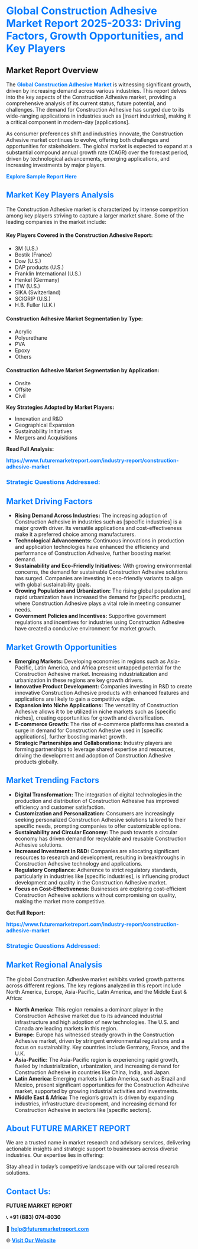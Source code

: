 <h1 style="color: #007BFF;">Global Construction Adhesive Market Report 2025-2033: Driving Factors, Growth Opportunities, and Key Players</h1>

<section id="overview">
<h2>Market Report Overview</h2>
<p>The <a href="https://www.futuremarketreport.com/industry-report/construction-adhesive-market" style="color: #007BFF; text-decoration: none;"><strong>Global Construction Adhesive Market</strong></a> is witnessing significant growth, driven by increasing demand across various industries. This report delves into the key aspects of the Construction Adhesive market, providing a comprehensive analysis of its current status, future potential, and challenges. The demand for Construction Adhesive has surged due to its wide-ranging applications in industries such as [insert industries], making it a critical component in modern-day [applications].</p>
<p>As consumer preferences shift and industries innovate, the Construction Adhesive market continues to evolve, offering both challenges and opportunities for stakeholders. The global market is expected to expand at a substantial compound annual growth rate (CAGR) over the forecast period, driven by technological advancements, emerging applications, and increasing investments by major players.</p>
</section>

<section id="overview">
<p><a href="https://www.futuremarketreport.com/request-sample/reportId=88060" style="color: #007BFF; text-decoration: none;"><strong>Explore Sample Report Here</strong></a></p>
</section>

<section id="key-players">
<h2 style="color: #007BFF;">Market Key Players Analysis</h2>
<p>The Construction Adhesive market is characterized by intense competition among key players striving to capture a larger market share. Some of the leading companies in the market include:</p>
<h4>Key Players Covered in the Construction Adhesive Report:</h4>
<ul><li>3M (U.S.)</li><li>Bostik (France)</li><li>Dow (U.S.)</li><li>DAP products (U.S.)</li><li>Franklin International (U.S.)</li><li>Henkel (Germany)</li><li>ITW (U.S.)</li><li>SIKA (Switzerland)</li><li>SCIGRIP (U.S.)</li><li>H.B. Fuller (U.K.)</li></ul>
<h4>Construction Adhesive Market Segmentation by Type:</h4>
<ul><li>Acrylic</li><li>Polyurethane</li><li>PVA</li><li>Epoxy</li><li>Others</li></ul>

<h4>Construction Adhesive Market Segmentation by Application:</h4>
<ul><li>Onsite</li><li>Offsite</li><li>Civil</li></ul>
<p><strong>Key Strategies Adopted by Market Players:</strong></p>
<ul>
<li>Innovation and R&D</li>
<li>Geographical Expansion</li>
<li>Sustainability Initiatives</li>
<li>Mergers and Acquisitions</li>
</ul>
</section>

<section>
<p><strong>Read Full Analysis: </strong></p><a href="https://www.futuremarketreport.com/industry-report/construction-adhesive-market" style="color: #007BFF; text-decoration: none;"><strong>https://www.futuremarketreport.com/industry-report/construction-adhesive-market</strong></a>
<h3 style="color: #007BFF;">Strategic Questions Addressed:</h3>
</section>

<section id="driving-factors">
<h2 style="color: #007BFF;">Market Driving Factors</h2>
<ul>
<li><strong>Rising Demand Across Industries:</strong> The increasing adoption of Construction Adhesive in industries such as [specific industries] is a major growth driver. Its versatile applications and cost-effectiveness make it a preferred choice among manufacturers.</li>
<li><strong>Technological Advancements:</strong> Continuous innovations in production and application technologies have enhanced the efficiency and performance of Construction Adhesive, further boosting market demand.</li>
<li><strong>Sustainability and Eco-Friendly Initiatives:</strong> With growing environmental concerns, the demand for sustainable Construction Adhesive solutions has surged. Companies are investing in eco-friendly variants to align with global sustainability goals.</li>
<li><strong>Growing Population and Urbanization:</strong> The rising global population and rapid urbanization have increased the demand for [specific products], where Construction Adhesive plays a vital role in meeting consumer needs.</li>
<li><strong>Government Policies and Incentives:</strong> Supportive government regulations and incentives for industries using Construction Adhesive have created a conducive environment for market growth.</li>
</ul>
</section>

<section id="growth-opportunities">
<h2 style="color: #007BFF;">Market Growth Opportunities</h2>
<ul>
<li><strong>Emerging Markets:</strong> Developing economies in regions such as Asia-Pacific, Latin America, and Africa present untapped potential for the Construction Adhesive market. Increasing industrialization and urbanization in these regions are key growth drivers.</li>
<li><strong>Innovative Product Development:</strong> Companies investing in R&D to create innovative Construction Adhesive products with enhanced features and applications are likely to gain a competitive edge.</li>
<li><strong>Expansion into Niche Applications:</strong> The versatility of Construction Adhesive allows it to be utilized in niche markets such as [specific niches], creating opportunities for growth and diversification.</li>
<li><strong>E-commerce Growth:</strong> The rise of e-commerce platforms has created a surge in demand for Construction Adhesive used in [specific applications], further boosting market growth.</li>
<li><strong>Strategic Partnerships and Collaborations:</strong> Industry players are forming partnerships to leverage shared expertise and resources, driving the development and adoption of Construction Adhesive products globally.</li>
</ul>
</section>

<section id="trending-factors">
<h2 style="color: #007BFF;">Market Trending Factors</h2>
<ul>
<li><strong>Digital Transformation:</strong> The integration of digital technologies in the production and distribution of Construction Adhesive has improved efficiency and customer satisfaction.</li>
<li><strong>Customization and Personalization:</strong> Consumers are increasingly seeking personalized Construction Adhesive solutions tailored to their specific needs, prompting companies to offer customizable options.</li>
<li><strong>Sustainability and Circular Economy:</strong> The push towards a circular economy has driven demand for recyclable and reusable Construction Adhesive solutions.</li>
<li><strong>Increased Investment in R&D:</strong> Companies are allocating significant resources to research and development, resulting in breakthroughs in Construction Adhesive technology and applications.</li>
<li><strong>Regulatory Compliance:</strong> Adherence to strict regulatory standards, particularly in industries like [specific industries], is influencing product development and quality in the Construction Adhesive market.</li>
<li><strong>Focus on Cost-Effectiveness:</strong> Businesses are exploring cost-efficient Construction Adhesive solutions without compromising on quality, making the market more competitive.</li>
</ul>
</section>

<section>
<p><strong>Get Full Report: </strong></p><a href="https://www.futuremarketreport.com/industry-report/construction-adhesive-market" style="color: #007BFF; text-decoration: none;"><strong>https://www.futuremarketreport.com/industry-report/construction-adhesive-market</strong></a>
<h3 style="color: #007BFF;">Strategic Questions Addressed:</h3>
</section>


<section id="regional-analysis">
<h2 style="color: #007BFF;">Market Regional Analysis</h2>
<p>The global Construction Adhesive market exhibits varied growth patterns across different regions. The key regions analyzed in this report include North America, Europe, Asia-Pacific, Latin America, and the Middle East & Africa:</p>
<ul>
<li><strong>North America:</strong> This region remains a dominant player in the Construction Adhesive market due to its advanced industrial infrastructure and high adoption of new technologies. The U.S. and Canada are leading markets in this region.</li>
<li><strong>Europe:</strong> Europe has witnessed steady growth in the Construction Adhesive market, driven by stringent environmental regulations and a focus on sustainability. Key countries include Germany, France, and the U.K.</li>
<li><strong>Asia-Pacific:</strong> The Asia-Pacific region is experiencing rapid growth, fueled by industrialization, urbanization, and increasing demand for Construction Adhesive in countries like China, India, and Japan.</li>
<li><strong>Latin America:</strong> Emerging markets in Latin America, such as Brazil and Mexico, present significant opportunities for the Construction Adhesive market, supported by growing industrial activities and investments.</li>
<li><strong>Middle East & Africa:</strong> The region’s growth is driven by expanding industries, infrastructure development, and increasing demand for Construction Adhesive in sectors like [specific sectors].</li>
</ul>
</section>

<footer>
<h2 style="color: #007BFF;">About FUTURE MARKET REPORT</h2>
<p>We are a trusted name in market research and advisory services, delivering actionable insights and strategic support to businesses across diverse industries. Our expertise lies in offering:</p>

<p>Stay ahead in today’s competitive landscape with our tailored research solutions.</p>

<h2 style="color: #007BFF;">Contact Us:</h2>
<p><strong>FUTURE MARKET REPORT</strong></p>
<p>📞 <strong>+91 (883) 074-8030</strong></p>
<p>📧 <strong><a href="mailto:help@futuremarketreport.com" style="color: #007BFF;">help@futuremarketreport.com</a></strong></p>
<p>🌐 <strong><a href="https://www.futuremarketreport.com/" style="color: #007BFF;">Visit Our Website</a></strong></p>
</footer>